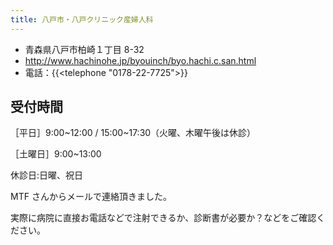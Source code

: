 ```yaml
---
title: 八戸市・八戸クリニック産婦人科
---
```


- 青森県八戸市柏崎１丁目 8-32
- <http://www.hachinohe.jp/byouinch/byo.hachi.c.san.html>
- 電話：{{<telephone "0178-22-7725">}}

## 受付時間

［平日］9:00~12:00 / 15:00~17:30（火曜、木曜午後は休診）

［土曜日］9:00~13:00

休診日:日曜、祝日

MTF さんからメールで連絡頂きました。

実際に病院に直接お電話などで注射できるか、診断書が必要か？などをご確認ください。
